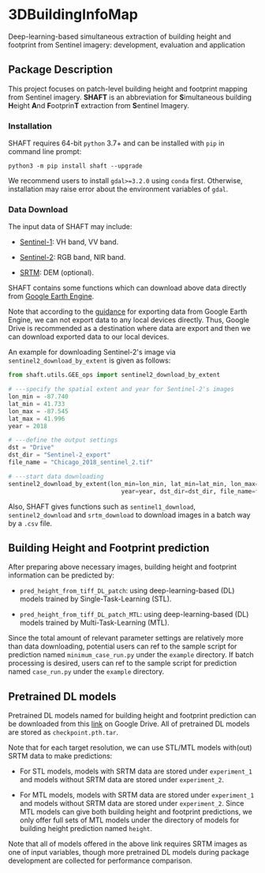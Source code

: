 # 3DBuildingInfoMap

Deep-learning-based simultaneous extraction of building height and footprint from Sentinel imagery: development, evaluation and application

## Package Description

This project focuses on patch-level building height and footprint mapping from Sentinel imagery. **SHAFT** is an abbreviation for **S**imultaneous building **H**eight **A**nd **F**ootprin**T** extraction from **S**entinel Imagery.

### Installation

SHAFT requires 64-bit `python` 3.7+ and can be installed with `pip` in command line prompt:

```
python3 -m pip install shaft --upgrade
```

We recommend users to install `gdal>=3.2.0` using `conda` first.
Otherwise, installation may raise error about the environment variables of `gdal`.

### Data Download

The input data of SHAFT may include:

- [Sentinel-1](https://sentinels.copernicus.eu/web/sentinel/missions/sentinel-1): VH band, VV band.

- [Sentinel-2](https://sentinels.copernicus.eu/web/sentinel/missions/sentinel-2): RGB band, NIR band.

- [SRTM](https://www2.jpl.nasa.gov/srtm/): DEM (optional).

SHAFT contains some functions which can download above data directly from [Google Earth Engine](https://earthengine.google.com/).

Note that according to the [guidance](https://developers.google.com/earth-engine/guides/exporting) for exporting data from Google Earth Engine, we can not export data to any local devices directly. Thus, Google Drive is recommended as a destination where data are export and then we can download exported data to our local devices.

An example for downloading Sentinel-2's image via `sentinel2_download_by_extent` is given as follows:

```python {cmd}
from shaft.utils.GEE_ops import sentinel2_download_by_extent

# ---specify the spatial extent and year for Sentinel-2's images
lon_min = -87.740
lat_min = 41.733
lon_max = -87.545
lat_max = 41.996
year = 2018

# ---define the output settings
dst = "Drive"
dst_dir = "Sentinel-2_export"
file_name = "Chicago_2018_sentinel_2.tif"

# ---start data downloading
sentinel2_download_by_extent(lon_min=lon_min, lat_min=lat_min, lon_max=lon_max, lat_max=lat_max,
                                year=year, dst_dir=dst_dir, file_name=file_name, dst=dst)
```

Also, SHAFT gives functions such as `sentinel1_download`, `sentinel2_download` and `srtm_download` to download images in a batch way by a `.csv` file.

## Building Height and Footprint prediction

After preparing above necessary images, building height and footprint information can be predicted by:

- `pred_height_from_tiff_DL_patch`: using deep-learning-based (DL) models trained by Single-Task-Learning (STL).

- `pred_height_from_tiff_DL_patch_MTL`: using deep-learning-based (DL) models trained by Multi-Task-Learning (MTL).

Since the total amount of relevant parameter settings are relatively more than data downloading, potential users can ref to the sample script for prediction named `minimum_case_run.py` under the `example` directory.
If batch processing is desired, users can ref to the sample script for prediction named `case_run.py` under the `example` directory.

## Pretrained DL models

Pretrained DL models named for building height and footprint prediction can be downloaded from this [link](https://drive.google.com/drive/folders/148KZKDVOHOh6VOlZ9bqLby2twQd4UcM9?usp=sharing) on Google Drive. All of pretrained DL models are stored as `checkpoint.pth.tar`.

Note that for each target resolution, we can use STL/MTL models with(out) SRTM data to make predictions:

- For STL models, models with SRTM data are stored under `experiment_1` and models without SRTM data are stored under `experiment_2`.

- For MTL models, models with SRTM data are stored under `experiment_1` and models without SRTM data are stored under `experiment_2`.
Since MTL models can give both building height and footprint predictions, we only offer full sets of MTL models under the directory of models for building height prediction named `height`.

Note that all of models offered in the above link requires SRTM images as one of input variables, though more pretrained DL models during package development are collected for performance comparison.
